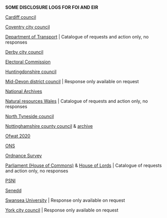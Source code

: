 **SOME DISCLOSURE LOGS FOR FOI AND EIR**

[Cardiff council](https://foi.cardiff.gov.uk/ENG/Pages/SearchFOI.aspx)

[Coventry city council](https://www.coventry.gov.uk/directory/45/a-to-z/A)

[Department of Transport](https://www.gov.uk/government/publications/dft-foi-and-eir-disclosure-log-2022) | Catalogue of requests and action only, no responses

[Derby city council](https://secure.derby.gov.uk/foi/index.asp)

[Electoral Commission](https://www.electoralcommission.org.uk/freedom-information)

[Huntingdonshire council](https://www.huntingdonshire.gov.uk/council-democracy/council-open-data-and-information/freedom-of-information/foi-disclosure-log/)

[Mid-Devon district council](https://www.middevon.gov.uk/your-council/access-to-information/freedom-of-information/foieir-disclosure-logs/) | Response only available on request

[National Archives](https://www.nationalarchives.gov.uk/about/freedom-of-information/information-requests/)

[Natural resources Wales](https://naturalresources.wales/about-us/contact-us/request-information/disclosure-log/?lang=en) | Catalogue of requests and action only, no responses

[North Tyneside council](https://my.northtyneside.gov.uk/category/816/disclosure-log)

[Nottinghamshire county council](https://www.nottinghamshire.gov.uk/council-and-democracy/freedom-of-information/disclosure-log) & [archive](https://www.nottinghamshire.gov.uk/council-and-democracy/freedom-of-information/disclosure-log-archive)

[Ofwat 2020](https://www.ofwat.gov.uk/foi/)

[ONS](https://www.ons.gov.uk/aboutus/transparencyandgovernance/freedomofinformationfoi/publishedrequests)

[Ordnance Survey](https://www.ordnancesurvey.co.uk/governance/information/foi-request)

[Parliament (House of Commons)](https://www.parliament.uk/site-information/foi/foi-and-eir/commons-request-disclosure-logs/) & [House of Lords](https://www.parliament.uk/mps-lords-and-offices/offices/lords/freedom-of-information-in-the-house-of-lords/log/) | Catalogue of requests and action only, no responses

[PSNI](https://www.psni.police.uk/advice_information/our-publications/lists-and-registers/)

[Senedd](https://senedd.wales/commission/access-to-information/disclosure-log/)

[Swansea University](https://www.swansea.ac.uk/about-us/compliance/freedom-of-information-/disclosure-log/) | Response only available on request

[York city council](https://www.york.gov.uk/FOIDisclosureLog) | Response only available on request

